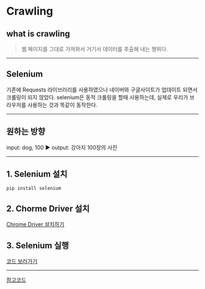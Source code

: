# Crawling
## what is crawling
> 웹 페이지를 그대로 가져와서 거기서 데이터를 추출해 내는 행위다. 

- - -
## Selenium
기존에 Requests 라이브러리를 사용하였으나 네이버와 구글사이트가 업데이트 되면서 크롤링이 되지 않았다. selenium은 동적 크롤링을 할때 사용하는데, 실제로 우리가 브라우저를 사용하는 것과 똑같이 동작한다.
- - -
## 원하는 방향
input: dog, 100 ▶️ output: 강아지 100장의 사진 

- - -
## 1. Selenium 설치
```
pip install selenium
```
## 2. Chorme Driver 설치
[Chrome Driver 설치하기](https://chromedriver.chromium.org/downloads)

## 3. Selenium 실행
[코드 보러가기](https://github.com/Yegeonhui/TIL/blob/main/Python/Tools/crawling/crowling.py)
- - -
[참고코드](https://hidden-loca.tistory.com/25)
